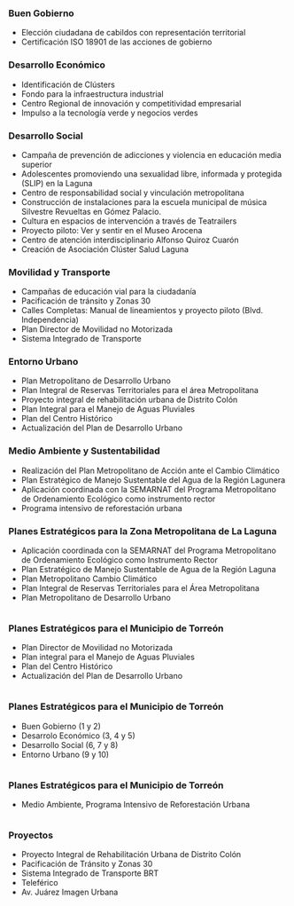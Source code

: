 
### Buen Gobierno

* Elección ciudadana de cabildos con representación territorial
* Certificación ISO 18901 de las acciones de gobierno

### Desarrollo Económico

* Identificación de Clústers
* Fondo para la infraestructura industrial
* Centro Regional de innovación y competitividad empresarial
* Impulso a la tecnología verde y negocios verdes

### Desarrollo Social

* Campaña de prevención de adicciones y violencia en educación media superior
* Adolescentes promoviendo una sexualidad libre, informada y protegida (SLIP) en la Laguna
* Centro de responsabilidad social y vinculación metropolitana
* Construcción de instalaciones para la escuela municipal de música Silvestre Revueltas en Gómez Palacio.
* Cultura en espacios de intervención a través de Teatrailers
* Proyecto piloto: Ver y sentir en el Museo Arocena
* Centro de atención interdisciplinario Alfonso Quiroz Cuarón
* Creación de Asociación Clúster Salud Laguna

### Movilidad y Transporte

* Campañas de educación vial para la ciudadanía
* Pacificación de tránsito y Zonas 30
* Calles Completas: Manual de lineamientos y proyecto piloto (Blvd. Independencia)
* Plan Director de Movilidad no Motorizada
* Sistema Integrado de Transporte

### Entorno Urbano

* Plan Metropolitano de Desarrollo Urbano
* Plan Integral de Reservas Territoriales para el área Metropolitana
* Proyecto integral de rehabilitación urbana de Distrito Colón
* Plan Integral para el Manejo de Aguas Pluviales
* Plan del Centro Histórico
* Actualización del Plan de Desarrollo Urbano

### Medio Ambiente y Sustentabilidad

* Realización del Plan Metropolitano de Acción ante el Cambio Climático
* Plan Estratégico de Manejo Sustentable del Agua de la Región Lagunera
* Aplicación coordinada con la SEMARNAT del Programa Metropolitano de Ordenamiento Ecológico como instrumento rector
* Programa intensivo de reforestación urbana

### Planes Estratégicos para la Zona Metropolitana de La Laguna

* Aplicación coordinada con la SEMARNAT del Programa Metropolitano de Ordenamiento Ecológico como Instrumento Rector
* Plan Estratégico de Manejo Sustentable de Agua de la Región Laguna
* Plan Metropolitano Cambio Climático
* Plan Integral de Reservas Territoriales para el Área Metropolitana
* Plan Metropolitano de Desarrollo Urbano

<a href="cartera-prioritaria/pem-01.jpg"><img class="img-responsive" src="cartera-prioritaria/pem-01-previa.jpg" alt=""></a>

### Planes Estratégicos para el Municipio de Torreón

* Plan Director de Movilidad no Motorizada
* Plan integral para el Manejo de Aguas Pluviales
* Plan del Centro Histórico
* Actualización del Plan de Desarrollo Urbano

<a href="cartera-prioritaria/pem-02.jpg"><img class="img-responsive" src="cartera-prioritaria/pem-02-previa.jpg" alt=""></a>

### Planes Estratégicos para el Municipio de Torreón

* Buen Gobierno (1 y 2)
* Desarrolo Económico (3, 4 y 5)
* Desarrollo Social (6, 7 y 8)
* Entorno Urbano (9 y 10)

<a href="cartera-prioritaria/pem-03.jpg"><img class="img-responsive" src="cartera-prioritaria/pem-03-previa.jpg" alt=""></a>

### Planes Estratégicos para el Municipio de Torreón

* Medio Ambiente, Programa Intensivo de Reforestación Urbana

<a href="cartera-prioritaria/pem-04.jpg"><img class="img-responsive" src="cartera-prioritaria/pem-04-previa.jpg" alt=""></a>

### Proyectos

* Proyecto Integral de Rehabilitación Urbana de Distrito Colón
* Pacificación de Tránsito y Zonas 30
* Sistema Integrado de Transporte BRT
* Teleférico
* Av. Juárez Imagen Urbana

<a href="cartera-prioritaria/pem-05.jpg"><img class="img-responsive" src="cartera-prioritaria/pem-05-previa.jpg" alt=""></a>
